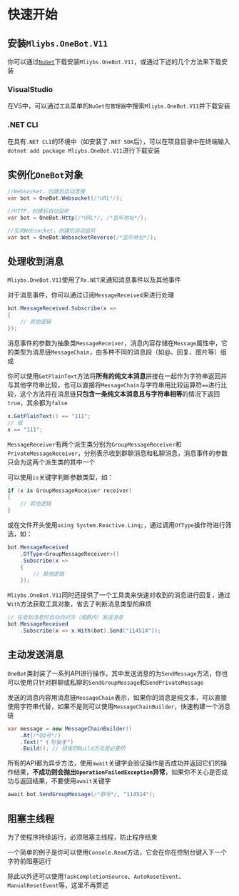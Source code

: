 # 快速开始

## 安装`Mliybs.OneBot.V11`

你可以通过[`NuGet`](https://www.nuget.org/packages/Mliybs.OneBot.V11)下载安装`Mliybs.OneBot.V11`，或通过下述的几个方法来下载安装

### VisualStudio

在VS中，可以通过`工具`菜单的`NuGet包管理器`中搜索`Mliybs.OneBot.V11`并下载安装

### .NET CLI

在具有`.NET CLI`的环境中（如安装了`.NET SDK`后），可以在项目目录中在终端输入`dotnet add package Mliybs.OneBot.V11`进行下载安装

## 实例化`OneBot`对象

```C#
//Websocket，创建后自动连接
var bot = OneBot.Websocket(/*URL*/);

//HTTP，创建后自动监听
var bot = OneBot.Http(/*URL*/, /*监听地址*/);

//反向Websocket，创建后自动监听
var bot = OneBot.WebsocketReverse(/*监听地址*/);
```

## 处理收到消息

`Mliybs.OneBot.V11`使用了`Rx.NET`来通知消息事件以及其他事件

对于消息事件，你可以通过订阅`MessageReceived`来进行处理

```C#
bot.MessageReceived.Subscribe(x =>
{
    // 其他逻辑
});
```

消息事件的参数为抽象类`MessageReceiver`，消息内容存储在`Message`属性中，它的类型为消息链`MessageChain`，由多种不同的消息段（如@、回复、图片等）组成

你可以使用`GetPlainText`方法将**所有的纯文本消息**拼接在一起作为字符串返回并与其他字符串比较，也可以直接将`MessageChain`与字符串用比较运算符`==`进行比较，这个方法将在消息链**只包含一条纯文本消息且与字符串相等**的情况下返回`true`，其余都为`false`

```C#
x.GetPlainText() == "111";
// 或
x == "111";
```

`MessageReceiver`有两个派生类分别为`GroupMessageReceiver`和`PrivateMessageReceiver`，分别表示收到群聊消息和私聊消息，消息事件的参数只会为这两个派生类的其中一个

可以使用`is`关键字判断参数类型，如：

```C#
if (x is GroupMessageReceiver receiver)
{
    // 其他逻辑
}
```

或在文件开头使用`using System.Reactive.Linq;`，通过调用`OfType`操作符进行筛选，如：

```C#
bot.MessageReceived
    .OfType<GroupMessageReceiver>()
    .Subscribe(x =>
    {
        // 其他逻辑
    });
```

`Mliybs.OneBot.V11`同时还提供了一个工具类来快速对收到的消息进行回复，通过`With`方法获取工具对象，省去了判断消息类型的麻烦

```C#
// 在收到消息时自动向对方（或群内）发送消息
bot.MessageReceived
    .Subscribe(x => x.With(bot).Send("114514"));
```

## 主动发送消息

`OneBot`类封装了一系列API进行操作，其中发送消息的为`SendMessage`方法，你也可以使用只针对群聊或私聊的`SendGroupMessage`和`SendPrivateMessage`

发送的消息内容用消息链`MessageChain`表示，如果你的消息是纯文本，可以直接使用字符串代替，如果不是则可以使用`MessageChainBuilder`，快速构建一个消息链

```C#
var message = new MessageChainBuilder()
    .At(/*QQ号*/)
    .Text(" 亻尔女子")
    .Build(); // 结尾的Build方法是必要的
```

所有的API都为异步方法，使用`await`关键字会验证操作是否成功并返回它们的操作结果，**不成功则会抛出`OperationFailedException`异常**，如果你不关心是否成功与返回结果，不要使用`await`关键字

```C#
await bot.SendGroupMessage(/*群号*/, "114514");
```

## 阻塞主线程

为了使程序持续运行，必须阻塞主线程，防止程序结束

一个简单的例子是你可以使用`Console.Read`方法，它会在你在控制台键入下一个字符前阻塞运行

除此以外还可以使用`TaskCompletionSource`、`AutoResetEvent`、`ManualResetEvent`等，这里不再赘述
